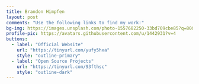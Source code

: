 ```yaml
---	
title: Brandon Himpfen
layout: post
comments: "Use the following links to find my work:"
bg-img: https://images.unsplash.com/photo-1557682250-33bd709cbe85?q=80&w=2029&auto=format&fit=crop&ixlib=rb-4.0.3&ixid=M3wxMjA3fDB8MHxwaG90by1wYWdlfHx8fGVufDB8fHx8fA%3D%3D
profile-pic: https://avatars.githubusercontent.com/u/1442931?v=4
buttons:
  - label: "Official Website"
    url: "https://tinyurl.com/yufy5hxa"
    style: "outline-primary"
  - label: "Open Source Projects"
    url: "https://tinyurl.com/93fthsc"
    style: "outline-dark"
---	
```

